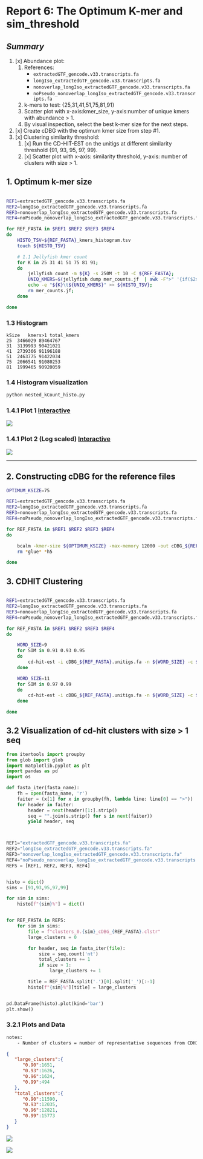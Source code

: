 # **Report 6: The Optimum K-mer and sim_threshold**

## *Summary*

1. [x] Abundance plot:
    1. References:
        - `extractedGTF_gencode.v33.transcripts.fa`
        - `longIso_extractedGTF_gencode.v33.transcripts.fa`
        - `nonoverlap_longIso_extractedGTF_gencode.v33.transcripts.fa`
        - `noPseudo_nonoverlap_longIso_extractedGTF_gencode.v33.transcripts.fa`
    2. k-mers to test: {25,31,41,51,75,81,91}
    3. Scatter plot with x-axis:kmer_size, y-axis:number of unique kmers with abundance > 1.
    4. By visual inspection, select the best k-mer size for the next steps.
2. [x] Create cDBG with the optimum kmer size from step #1.
3. [x] Clustering similarity threshold:
    1. [x] Run the CD-HIT-EST on the unitigs at different similarity threshold {91, 93, 95, 97, 99}.
    2. [x] Scatter plot with x-axis: similarity threshold, y-axis: number of clusters with size > 1.

## **1. Optimum k-mer size**

```bash

REF1=extractedGTF_gencode.v33.transcripts.fa
REF2=longIso_extractedGTF_gencode.v33.transcripts.fa
REF3=nonoverlap_longIso_extractedGTF_gencode.v33.transcripts.fa
REF4=noPseudo_nonoverlap_longIso_extractedGTF_gencode.v33.transcripts.fa

for REF_FASTA in $REF1 $REF2 $REF3 $REF4
do
    HISTO_TSV=${REF_FASTA}_kmers_histogram.tsv
    touch ${HISTO_TSV}

    # 1.1 Jellyfish kmer count
    for K in 25 31 41 51 75 81 91;
    do
        jellyfish count -m ${K} -s 250M -t 10 -C ${REF_FASTA};
        UNIQ_KMERS=$(jellyfish dump mer_counts.jf  | awk -F">" '{if($2>1)a+=1}END{print a}');
        echo -e "${K}\t${UNIQ_KMERS}" >> ${HISTO_TSV};
        rm mer_counts.jf;
    done

done

```

### 1.3 Histogram

```tsv
kSize	kmers>1	total_kmers
25	3466029	89464767
31	3139993	90421021
41	2739366	91196188
51	2463775	91422034
75	2066541	91080253
81	1999465	90920059
```

### 1.4 Histogram visualization

```bash
python nested_kCount_histo.py
```

### 1.4.1 Plot 1 [Interactive](./plots/agg/plotly_histo.html)

![](./plots/agg/agg_kmers_histo.png?raw=true)

### 1.4.1 Plot 2 (Log scaled) [Interactive](./plots/agg/plotly_histo_log.html)

![](./plots/agg/agg_kmers_histo_log.png?raw=true)

---

## 2. Constructing cDBG for the reference files

```bash
OPTIMUM_KSIZE=75

REF1=extractedGTF_gencode.v33.transcripts.fa
REF2=longIso_extractedGTF_gencode.v33.transcripts.fa
REF3=nonoverlap_longIso_extractedGTF_gencode.v33.transcripts.fa
REF4=noPseudo_nonoverlap_longIso_extractedGTF_gencode.v33.transcripts.fa

for REF_FASTA in $REF1 $REF2 $REF3 $REF4
do

    bcalm -kmer-size ${OPTIMUM_KSIZE} -max-memory 12000 -out cDBG_${REF_FASTA} -in ${REF_FASTA} &> log_cDBG_${REF_FASTA}
    rm *glue* *h5

done

```

## 3. CDHIT Clustering

```bash

REF1=extractedGTF_gencode.v33.transcripts.fa
REF2=longIso_extractedGTF_gencode.v33.transcripts.fa
REF3=nonoverlap_longIso_extractedGTF_gencode.v33.transcripts.fa
REF4=noPseudo_nonoverlap_longIso_extractedGTF_gencode.v33.transcripts.fa

for REF_FASTA in $REF1 $REF2 $REF3 $REF4
do

    WORD_SIZE=9
    for SIM in 0.91 0.93 0.95
    do
        cd-hit-est -i cDBG_${REF_FASTA}.unitigs.fa -n ${WORD_SIZE} -c ${SIM} -o clusters_${SIM}_cDBG_${REF_FASTA} -d 0 -T 0 -M 12000 &> log_cdhit_${SIM}_${REF_FASTA}.log
    done

    WORD_SIZE=11
    for SIM in 0.97 0.99
    do
        cd-hit-est -i cDBG_${REF_FASTA}.unitigs.fa -n ${WORD_SIZE} -c ${SIM} -o clusters_${SIM}_cDBG_${REF_FASTA} -d 0 -T 0 -M 12000 &> log_cdhit_${SIM}_${REF_FASTA}.log
    done

done


```

## 3.2 Visualization of cd-hit clusters with size > 1 seq

```python
from itertools import groupby
from glob import glob
import matplotlib.pyplot as plt
import pandas as pd
import os

def fasta_iter(fasta_name):
    fh = open(fasta_name, 'r')
    faiter = (x[1] for x in groupby(fh, lambda line: line[0] == ">"))
    for header in faiter:
        header = next(header)[1:].strip()
        seq = "".join(s.strip() for s in next(faiter))
        yield header, seq



REF1="extractedGTF_gencode.v33.transcripts.fa"
REF2="longIso_extractedGTF_gencode.v33.transcripts.fa"
REF3="nonoverlap_longIso_extractedGTF_gencode.v33.transcripts.fa"
REF4="noPseudo_nonoverlap_longIso_extractedGTF_gencode.v33.transcripts.fa"
REFS = [REF1, REF2, REF3, REF4]


histo = dict()
sims = [91,93,95,97,99]

for sim in sims:
    histo[f"{sim}%"] = dict()


for REF_FASTA in REFS:
    for sim in sims:
        file = f"clusters_0.{sim}_cDBG_{REF_FASTA}.clstr"
        large_clusters = 0

        for header, seq in fasta_iter(file):
            size = seq.count('nt')
            total_clusters += 1
            if size > 1:
                large_clusters += 1

        title = REF_FASTA.split('.')[0].split('_')[:-1]
        histo[f"{sim}%"][title] = large_clusters


pd.DataFrame(histo).plot(kind='bar')
plt.show()

```

### 3.2.1 Plots and Data

```txt
notes:
    - Number of clusters = number of representative sequences from CDHIT
```

```json
{
   "large_clusters":{
      "0.90":1651,
      "0.93":1626,
      "0.96":1624,
      "0.99":494
   },
   "total_clusters":{
      "0.90":11590,
      "0.93":12035,
      "0.96":12821,
      "0.99":15773
   }
}
```

![](run2_cdhit_histo_raw.png?raw=true)

![](run2_cdhit_histo_x10.png?raw=true)
